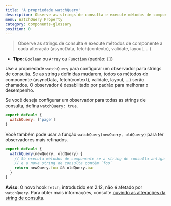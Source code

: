 ```yaml
---
title: 'A propriedade watchQuery'
description: Observe as strings de consulta e execute métodos de componente a cada alteração (asyncData, fetch, validate, layout, ...)
menu: WatchQuery Property
category: components-glossary
position: 0
---
```


> Observe as strings de consulta e execute métodos de componente a cada alteração (asyncData, fetch(contexto), validate, layout, ...)

- **Tipo:** `Boolean` ou `Array` ou `Function` (padrão: `[]`)

Use a propriedade `watchQuery` para configurar um observador para strings de consulta. Se as strings definidas mudarem, todos os métodos do componente (asyncData, fetch(context), validate, layout, ...) serão chamados. O observador é desabilitado por padrão para melhorar o desempenho.

Se você deseja configurar um observador para todas as strings de consulta, defina `watchQuery: true`.

```js
export default {
  watchQuery: ['page']
}
```

Você também pode usar a função `watchQuery(newQuery, oldQuery)` para ter observadores mais refinados.

```js
export default {
  watchQuery(newQuery, oldQuery) {
    // Só executa métodos de componente se a string de consulta antiga continha `bar`
    // e a nova string de consulta contém `foo`
    return newQuery.foo && oldQuery.bar
  }
}
```

<base-alert>

**Aviso**: O novo hook `fetch`, introduzido em 2.12, não é afetado por `watchQuery`. Para obter mais informações, consulte [ouvindo as alterações da string de consulta](/docs/2.x/features/data-fetching#the-fetch-hook).

</base-alert>
